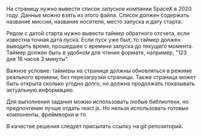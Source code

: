 На страницу нужно вывести список запусков компании SpaceX в 2020 году. Данные можно взять из этого файла. Список должен 
содержать название миссии, название носителя, место запуска и дату старта.

Рядом с датой старта нужно вывести таймер обратного отсчета, если известна точная дата пуска. Если пуск уже был, то 
таймер должен выводить время, прошедшее с времени запуска до текущего момента. Таймер должен быть в удобном для чтения 
формате, например, "123 дня 16 часов 3 минуты".

Важное условие: таймеры на странице должны обновляться в режиме реального времени, без перезагрузки страницы. Также 
страница может быть открыта сколько угодно долго, но должна продолжать показывать актуальную информацию.

Для выполнения задания можно использовать любые библиотеки, но предпочтение лучше отдать react js. Но нельзя 
использовать готовые компоненты, фреймворки и тп.

В качестве решения следует присылать ссылку на git репозиторий.